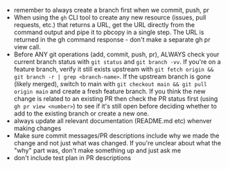 - remember to always create a branch first when we commit, push, pr
- When using the `gh` CLI tool to create any new resource (issues, pull requests, etc.) that returns a URL, get the URL directly from the command output and pipe it to pbcopy in a single step. The URL is returned in the gh command response - don't make a separate gh pr view call.
- Before ANY git operations (add, commit, push, pr), ALWAYS check your current branch status with `git status` and `git branch -vv`. If you're on a feature branch, verify it still exists upstream with `git fetch origin && git branch -r | grep <branch-name>`. If the upstream branch is gone (likely merged), switch to main with `git checkout main && git pull origin main` and create a fresh feature branch. If you think the new change is related to an existing PR then check the PR status first (using `gh pr view <number>`) to see if it's still open before deciding whether to add to the existing branch or create a new one.
- always update all relevant documentation (README.md etc) whenver making changes
- Make sure commit messages/PR descriptions include why we made the change and not just what was changed. If you're unclear about what the "why" part was, don't make something up and just ask me
- don't include test plan in PR descriptions